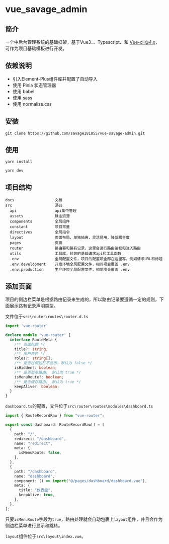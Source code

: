 # vue_savage_admin



## 简介

一个中后台管理系统的基础框架，基于Vue3、、Typescript、和 Vue-cli@4.x，可作为项目基础模板进行开发。


## 依赖说明
- 引入Element-Plus组件库并配置了自动导入
- 使用 Pinia 状态管理器
- 使用 babel
- 使用 sass
- 使用 normalize.css

## 安装
```
git clone https://github.com/savage181855/vue-savage-admin.git
```
## 使用
```
yarn install
```

```
yarn dev
```

## 项目结构

```
docs                  文档
src                   源码
  api                 api集中管理
  assets              静态资源
  components          全局组件
  constant            项目常量
  directives          全局指令
  layout              页面布局，单独抽离，灵活易用，降低耦合度
  pages               页面
  router              路由器和路有记录，这里会进行路由鉴权和注入路由
  utils               工具库，封装的基础请求api和工具函数
  .env                全局配置文件，项目的配置项全部在这里写，例如请求URL和标题
  .env.development    开发环境全局配置文件，相同项会覆盖 .env
  .env.production     生产环境全局配置文件，相同项会覆盖 .env
```

## 添加页面

项目的侧边栏菜单是根据路由记录来生成的，所以路由记录要遵循一定的规则，下面展示路有记录声明类型。

文件位于`src\router\routes\router.d.ts`

```typescript
import 'vue-router'

declare module 'vue-router' {
  interface RouteMeta {
    /** 页面标题 */
    title?: string;
    /** 用户角色 */
    roles?: string[];
    /** 是否在侧边栏不显示，默认为 false */
    isHidden?: boolean;
    /** 是否菜单路由， 默认为 true */
    isMenuRoute?: boolean;
    /** 是否缓存路由， 默认为 true */
    keepAlive?: boolean;
  }
}
```

`dashboard.ts`的配置，文件位于`src\router\routes\modules\dashboard.ts`


```typescript
import { RouteRecordRaw } from "vue-router";

export const dashboard: RouteRecordRaw[] = [
  {
    path: "/",
    redirect: "/dashboard",
    name: "redirect",
    meta: {
      isMenuRoute: false,
    },
  },
  {
    path: "/dashboard",
    name: "dashboard",
    component: () => import("@/pages/dashboard/dashboard.vue"),
    meta: {
      title: "仪表盘",
      keepAlive: true,
    },
  },
];
```

只要`isMenuRoute`字段为`true`，路由处理就会自动包裹上`layout`组件，并且会作为侧边栏菜单进行显示和跳转。

`layout`组件位于`src\layout\index.vue`。